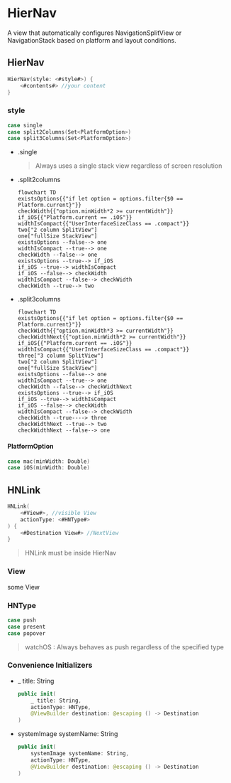 # HierNav
A view that automatically configures NavigationSplitView or NavigationStack based on platform and layout conditions.

## HierNav
```swift
HierNav(style: <#style#>) {
    <#contents#> //your content
}
```
### style
```swift
case single
case split2Columns(Set<PlatformOption>)
case split3Columns(Set<PlatformOption>)
```
- .single
  >Always uses a single stack view regardless of screen resolution
- .split2columns
  ```mermaid
  flowchart TD
  existsOptions{{"if let option = options.filter{$0 == Platform.current}"}}
  checkWidth{{"option.minWidth*2 >= currentWidth"}}
  if_iOS{{"Platform.current == .iOS"}}
  widthIsCompact{{"UserInterfaceSizeClass == .compact"}}
  two["2 column SplitView"]
  one["fullSize StackView"]
  existsOptions --false--> one
  widthIsCompact --true--> one
  checkWidth --false--> one
  existsOptions --true--> if_iOS
  if_iOS --true--> widthIsCompact
  if_iOS --false--> checkWidth
  widthIsCompact --false--> checkWidth
  checkWidth --true--> two
  ```
- .split3columns
  ```mermaid
  flowchart TD
  existsOptions{{"if let option = options.filter{$0 == Platform.current}"}}
  checkWidth{{"option.minWidth*3 >= currentWidth"}}
  checkWidthNext{{"option.minWidth*2 >= currentWidth"}}
  if_iOS{{"Platform.current == .iOS"}}
  widthIsCompact{{"UserInterfaceSizeClass == .compact"}}
  three["3 column SplitView"]
  two["2 column SplitView"]
  one["fullSize StackView"]
  existsOptions --false--> one
  widthIsCompact --true--> one
  checkWidth --false--> checkWidthNext
  existsOptions --true--> if_iOS
  if_iOS --true--> widthIsCompact
  if_iOS --false--> checkWidth
  widthIsCompact --false--> checkWidth
  checkWidth --true----> three
  checkWidthNext --true--> two
  checkWidthNext --false--> one
  ```

#### PlatformOption
```swift
case mac(minWidth: Double)
case iOS(minWidth: Double)
```
## HNLink
```swift
HNLink(
    <#View#>, //visible View
    actionType: <#HNType#>
) {
    <#Destination View#> //NextView
}
```
>HNLink must be inside HierNav

### View
some View
### HNType
```swift
case push
case present
case popover
```
>watchOS : Always behaves as push regardless of the specified type
### Convenience Initializers
- _ title: String
  ```swift
  public init(
      _ title: String,
      actionType: HNType,
      @ViewBuilder destination: @escaping () -> Destination
  )
  ```
- systemImage systemName: String
  ```swift
  public init(
      systemImage systemName: String,
      actionType: HNType,
      @ViewBuilder destination: @escaping () -> Destination
  )
  ```
